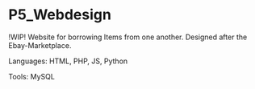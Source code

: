 # P5_Webdesign
!WIP!
Website for borrowing Items from one another.
Designed after the Ebay-Marketplace.

Languages:
HTML, PHP, JS, Python

Tools:
MySQL
